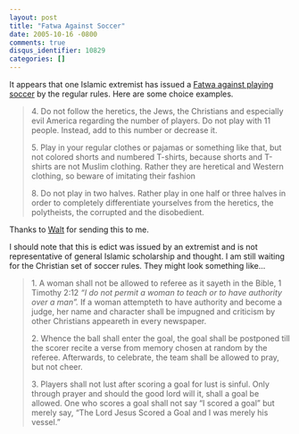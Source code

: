 ```yaml
---
layout: post
title: "Fatwa Against Soccer"
date: 2005-10-16 -0800
comments: true
disqus_identifier: 10829
categories: []
---
```

It appears that one Islamic extremist has issued a [Fatwa against
playing
soccer](http://www.iht.com/articles/2005/10/16/opinion/edporter.php) by
the regular rules. Here are some choice examples.

> ​4. Do not follow the heretics, the Jews, the Christians and
> especially evil America regarding the number of players. Do not play
> with 11 people. Instead, add to this number or decrease it.
>
> ​5. Play in your regular clothes or pajamas or something like that,
> but not colored shorts and numbered T-shirts, because shorts and
> T-shirts are not Muslim clothing. Rather they are heretical and
> Western clothing, so beware of imitating their fashion
>
> ​8. Do not play in two halves. Rather play in one half or three halves
> in order to completely differentiate yourselves from the heretics, the
> polytheists, the corrupted and the disobedient.

Thanks to [Walt](spaces.msn.com/members/waltimate/) for sending this to
me.

I should note that this is edict was issued by an extremist and is not
representative of general Islamic scholarship and thought. I am still
waiting for the Christian set of soccer rules. They might look something
like...

> ​1. A woman shall not be allowed to referee as it sayeth in the Bible,
> 1 Timothy 2:12 *“I do not permit a woman to teach or to have authority
> over a man”.* If a woman attempteth to have authority and become a
> judge, her name and character shall be impugned and criticism by other
> Christians appeareth in every newspaper.
>
> ​2. Whence the ball shall enter the goal, the goal shall be postponed
> till the scorer recite a verse from memory chosen at random by the
> referee. Afterwards, to celebrate, the team shall be allowed to pray,
> but not cheer.
>
> ​3. Players shall not lust after scoring a goal for lust is sinful.
> Only through prayer and should the good lord will it, shall a goal be
> allowed. One who scores a goal shall not say “I scored a goal” but
> merely say, “The Lord Jesus Scored a Goal and I was merely his
> vessel.”

